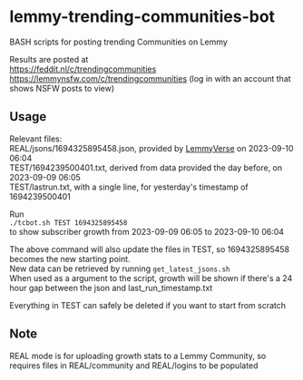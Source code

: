 # lemmy-trending-communities-bot
BASH scripts for posting trending Communities on Lemmy

Results are posted at  
https://feddit.nl/c/trendingcommunities  
https://lemmynsfw.com/c/trendingcommunities (log in with an account that shows NSFW posts to view)  

## Usage  
Relevant files:  
REAL/jsons/1694325895458.json, provided by [LemmyVerse](https://lemmyverse.net) on 2023-09-10 06:04  
TEST/1694239500401.txt, derived from data provided the day before, on 2023-09-09 06:05  
TEST/lastrun.txt, with a single line, for yesterday's timestamp of 1694239500401  

Run  
`./tcbot.sh TEST 1694325895458`  
to show subscriber growth from 2023-09-09 06:05 to 2023-09-10 06:04  

The above command will also update the files in TEST, so 1694325895458 becomes the new starting point.  
New data can be retrieved by running `get_latest_jsons.sh`  
When used as a argument to the script, growth will be shown if there's a 24 hour gap between the json and last_run_timestamp.txt  

Everything in TEST can safely be deleted if you want to start from scratch  

## Note

REAL mode is for uploading growth stats to a Lemmy Community, so requires files in REAL/community and REAL/logins
to be populated
